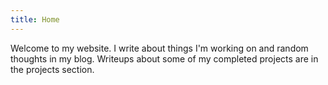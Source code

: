 ```yaml
---
title: Home
---
```

Welcome to my website. I write about things I'm working on and random thoughts in my blog. Writeups about some of my completed projects are in the projects section.
